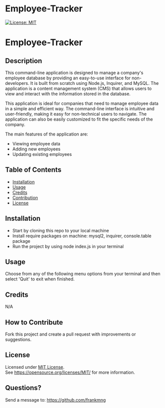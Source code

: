 # Employee-Tracker
[![License: MIT](https://img.shields.io/badge/License-MIT-yellow.svg)](https://opensource.org/licenses/MIT)
# Employee-Tracker
## Description

This command-line application is designed to manage a company's employee database by providing an easy-to-use interface for non-developers. It is built from scratch using Node.js, Inquirer, and MySQL. The application is a content management system (CMS) that allows users to view and interact with the information stored in the database.

This application is ideal for companies that need to manage employee data in a simple and efficient way. The command-line interface is intuitive and user-friendly, making it easy for non-technical users to navigate. The application can also be easily customized to fit the specific needs of the company.

The main features of the application are:
- Viewing employee data
- Adding new employees
- Updating existing employees


## Table of Contents
- [Installation](#installation)
- [Usage](#usage)
- [Credits](#credits)
- [Contribution](#contribution)
- [License](#license)

## Installation
- Start by cloning this repo to your local machine
- Install require packages on machine: mysql2, inquirer, console.table package
- Run the project by using node index.js in your terminal

## Usage
Choose from any of the following menu options from your terminal and then select 'Quit' to exit when finished.
## Credits
N/A

## How to Contribute
Fork this project and create a pull request with improvements or suggestions.
## License
Licensed under <a href="https://opensource.org/licenses/MIT/">MIT License<a>.<br>
See https://opensource.org/licenses/MIT/ for more information.

## Questions?
Send a message to: https://github.com/frankmng
